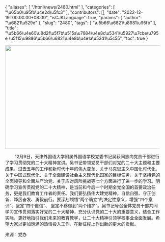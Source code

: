{
    "aliases": [
        "/html/news/2480.html"
    ],
    "categories": [
        "\u65b0\u95fb\u4e2d\u5fc3"
    ],
    "contributors": [],
    "date": "2022-12-19T00:00:00+08:00",
    "isCJKLanguage": true,
    "params": {
        "author": "\u6821\u529e"
    },
    "slug": "2480",
    "tags": [
        "\u5b66\u6821\u8981\u95fb"
    ],
    "title": "\u5b66\u4e60\u8d2f\u5f7b\u515a\u7684\u4e8c\u5341\u5927\u7cbe\u795e \u5f15\u9886\u5b66\u6821\u4e8b\u4e1a\u53d1\u5c55",
    "toc": true
}


<img
    src="https://cdn.tfls.online/mirror/full/7bf82668ee71fc9ce8a9a41e260345ca7284a0cb.jpg"
    style="display:block;margin-left:auto;margin-right:auto;"
    decoding="async"
    fetchpriority="auto"
    loading="lazy"
    height="338"
    width="507"
/>




        12月9日，天津外国语大学附属外国语学校党委书记吴荻同志向党员干部进行了学习贯彻党的二十大精神宣讲。吴书记带领党员干部们对党的二十大主题和主要成果、过去五年的工作和新时代十年的伟大变革、关于马克思主义中国化时代化、关于中国式现代化、关于全面建设社会主义现代化国家的目标任务、关于坚持党的全面领导和全面从严治党、关于应对风险挑战等七个方面进行了进一步的学习。明确学习宣传贯彻党的二十大精神，是当前和今后一个时期全党全国的首要政治任务，更是我们教育工作者的责任。我们要弘扬伟大建党精神，自信自强、守正创新、踔厉奋发、勇毅前行。要深刻领悟“两个确立”的决定性意义，增强“四个意识”、坚定“四个自信”、 坚定不移做到“两个维护”。吴书记号召全体党员干部共同学习宣传贯彻落实好党的二十大精神，充分认识党的二十大的重要意义，结合工作实际，更好地指引我们未来的教育教学，让二十大精神引领学校事业全面发展。希望大家以更加饱满的热情投入工作，在新征程上作出新的更大的贡献。




  





来源：党办


